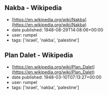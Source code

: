 ## Nakba - Wikipedia
 - [https://en.wikipedia.org/wiki/Nakba](https://en.wikipedia.org/wiki/Nakba)
 - date published: 1948-08-29T14:08:06+00:00
 - user: rumpel
 - tags: ['israel', 'nakba', 'palestine']

## Plan Dalet - Wikipedia
 - [https://en.wikipedia.org/wiki/Plan_Dalet](https://en.wikipedia.org/wiki/Plan_Dalet)
 - date published: 1948-03-10T07:13:27+00:00
 - user: rumpel
 - tags: ['israel', 'nakba', 'palestine']


